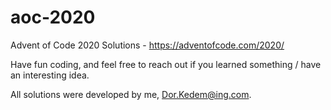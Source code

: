 # aoc-2020
Advent of Code 2020 Solutions - https://adventofcode.com/2020/

Have fun coding, and feel free to reach out if you learned something / have an interesting idea.

All solutions were developed by me, Dor.Kedem@ing.com.
